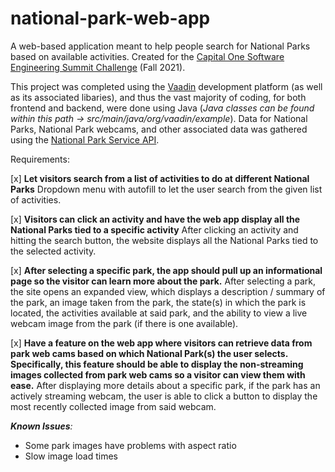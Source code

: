 # national-park-web-app
A web-based application meant to help people search for National Parks based on available activities. Created for the [Capital One Software Engineering Summit Challenge](https://www.mindsumo.com/contests/capital-one-engineering-summit-national-parks) (Fall 2021). 

This project was completed using the [Vaadin](https://vaadin.com/) development platform (as well as its associated libaries), and thus the vast majority of coding, for both frontend and backend, were done using Java (*Java classes can be found within this path -> src/main/java/org/vaadin/example*). Data for National Parks, National Park webcams, and other associated data was gathered using the [National Park Service API](https://www.nps.gov/subjects/developer/api-documentation.htm#/).


Requirements:

[x] **Let visitors search from a list of activities to do at different National Parks**
Dropdown menu with autofill to let the user search from the given list of activities.

[x] **Visitors can click an activity and have the web app display all the National Parks tied to a specific activity**
After clicking an activity and hitting the search button, the website displays all the National Parks tied to the selected activity.


[x] **After selecting a specific park, the app should pull up an informational page so the visitor can learn more about the park.**
After selecting a park, the site opens an expanded view, which displays a description / summary of the park, an image taken from the park, the state(s) in which the park is located, the activities available at said park, and the ability to view a live webcam image from the park (if there is one available).

[x] **Have a feature on the web app where visitors can retrieve data from park web cams based on which National Park(s) the user selects. Specifically, this feature should be able to display the non-streaming images collected from park web cams so a visitor can view them with ease.**
After displaying more details about a specific park, if the park has an actively streaming webcam, the user is able to click a button to display the most recently collected image from said webcam. 

_**Known Issues**:_
- Some park images have problems with aspect ratio
- Slow image load times
